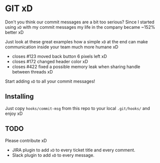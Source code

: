 # GIT xD

Don't you think our commit messages are a bit too serious? Since I started
using `xD` with my commit messages my life in the company became ~152% better xD

Just look at these great examples how a simple `xD` at the end can make
communication inside your team much more humane xD

- closes #123 moved back button 6 pixels left xD
- closes #172 changed header color xD
- closes #422 fixed a possible memory leak when sharing handle between threads xD

Start adding `xD` to all your commit messages!

## Installing

Just copy `hooks/commit-msg` from this repo to your local `.git/hooks/` and
enjoy xD

## TODO

Please contribute xD

- JIRA plugin to add `xD` to every ticket title and every comment.
- Slack plugin to add `xD` to every message.
